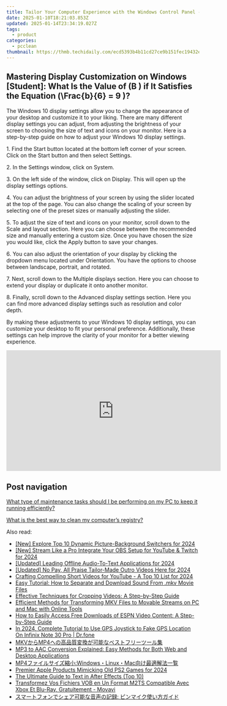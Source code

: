 ```yaml
---
title: Tailor Your Computer Experience with the Windows Control Panel - Personalization Advice by YL Software
date: 2025-01-10T18:21:03.853Z
updated: 2025-01-14T23:34:19.027Z
tags:
  - product
categories:
  - pcclean
thumbnail: https://thmb.techidaily.com/ecd5393b4b11cd27ce9b151fec19432ec4c563d2b818d2405502179fc7ce1c3d.jpg
---
```


## Mastering Display Customization on Windows [Student]: What Is the Value of \(B \) if It Satisfies the Equation \(\Frac{b}{6} = 9 \)?

The Windows 10 display settings allow you to change the appearance of your desktop and customize it to your liking. There are many different display settings you can adjust, from adjusting the brightness of your screen to choosing the size of text and icons on your monitor. Here is a step-by-step guide on how to adjust your Windows 10 display settings. 

1\. Find the Start button located at the bottom left corner of your screen. Click on the Start button and then select Settings.

2\. In the Settings window, click on System.

3\. On the left side of the window, click on Display. This will open up the display settings options. 

4\. You can adjust the brightness of your screen by using the slider located at the top of the page. You can also change the scaling of your screen by selecting one of the preset sizes or manually adjusting the slider.

5\. To adjust the size of text and icons on your monitor, scroll down to the Scale and layout section. Here you can choose between the recommended size and manually entering a custom size. Once you have chosen the size you would like, click the Apply button to save your changes.

6\. You can also adjust the orientation of your display by clicking the dropdown menu located under Orientation. You have the options to choose between landscape, portrait, and rotated.

7\. Next, scroll down to the Multiple displays section. Here you can choose to extend your display or duplicate it onto another monitor.

8\. Finally, scroll down to the Advanced display settings section. Here you can find more advanced display settings such as resolution and color depth. 

By making these adjustments to your Windows 10 display settings, you can customize your desktop to fit your personal preference. Additionally, these settings can help improve the clarity of your monitor for a better viewing experience.

<!-- affiliate ads begin -->
<iframe width="560" height="315" src="https://www.youtube.com/embed/15TKQ-BOENI?si=Ri4B2AuxAdi0Bglz" title="YouTube video player" frameborder="0" allow="accelerometer; autoplay; clipboard-write; encrypted-media; gyroscope; picture-in-picture; web-share" referrerpolicy="strict-origin-when-cross-origin" allowfullscreen></iframe>
<!-- affiliate ads end -->

## Post navigation

[What type of maintenance tasks should I be performing on my PC to keep it running efficiently?](https://tools.techidaily.com/pcclean/products/)

[What is the best way to clean my computer’s registry?](https://tools.techidaily.com/pcclean/products/)

<ins class="adsbygoogle"
     style="display:block"
     data-ad-format="autorelaxed"
     data-ad-client="ca-pub-7571918770474297"
     data-ad-slot="1223367746"></ins>

<ins class="adsbygoogle"
     style="display:block"
     data-ad-client="ca-pub-7571918770474297"
     data-ad-slot="8358498916"
     data-ad-format="auto"
     data-full-width-responsive="true"></ins>

<span class="atpl-alsoreadstyle">Also read:</span>
<div><ul>
<li><a href="https://article-posts.techidaily.com/new-explore-top-10-dynamic-picture-background-switchers-for-2024/"><u>[New] Explore Top 10 Dynamic Picture-Background Switchers for 2024</u></a></li>
<li><a href="https://screen-recording.techidaily.com/new-stream-like-a-pro-integrate-your-obs-setup-for-youtube-and-twitch-for-2024/"><u>[New] Stream Like a Pro Integrate Your OBS Setup for YouTube & Twitch for 2024</u></a></li>
<li><a href="https://fox-boxes.techidaily.com/updated-leading-offline-audio-to-text-applications-for-2024/"><u>[Updated] Leading Offline Audio-To-Text Applications for 2024</u></a></li>
<li><a href="https://vp-tips.techidaily.com/updated-no-pay-all-praise-tailor-made-outro-videos-here-for-2024/"><u>[Updated] No Pay, All Praise Tailor-Made Outro Videos Here for 2024</u></a></li>
<li><a href="https://youtube-zero.techidaily.com/ing-compelling-short-videos-for-youtube-a-top-10-list-for-2024/"><u>Crafting Compelling Short Videos for YouTube - A Top 10 List for 2024</u></a></li>
<li><a href="https://discover-awesome.techidaily.com/easy-tutorial-how-to-separate-and-download-sound-from-mkv-movie-files/"><u>Easy Tutorial: How to Separate and Download Sound From .mkv Movie Files</u></a></li>
<li><a href="https://discover-awesome.techidaily.com/effective-techniques-for-cropping-videos-a-step-by-step-guide/"><u>Effective Techniques for Cropping Videos: A Step-by-Step Guide</u></a></li>
<li><a href="https://discover-awesome.techidaily.com/efficient-methods-for-transforming-mkv-files-to-movable-streams-on-pc-and-mac-with-online-tools/"><u>Efficient Methods for Transforming MKV Files to Movable Streams on PC and Mac with Online Tools</u></a></li>
<li><a href="https://discover-awesome.techidaily.com/how-to-easily-access-free-downloads-of-espn-video-content-a-step-by-step-guide/"><u>How to Easily Access Free Downloads of ESPN Video Content: A Step-by-Step Guide</u></a></li>
<li><a href="https://review-topics.techidaily.com/in-2024-complete-tutorial-to-use-gps-joystick-to-fake-gps-location-on-infinix-note-30-pro-drfone-by-drfone-virtual-android/"><u>In 2024, Complete Tutorial to Use GPS Joystick to Fake GPS Location On Infinix Note 30 Pro | Dr.fone</u></a></li>
<li><a href="https://discover-awesome.techidaily.com/mkvmp4/"><u>MKVからMP4への高品質変換が可能なベストフリーツール集</u></a></li>
<li><a href="https://discover-awesome.techidaily.com/mp3-to-aac-conversion-explained-easy-methods-for-both-web-and-desktop-applications/"><u>MP3 to AAC Conversion Explained: Easy Methods for Both Web and Desktop Applications</u></a></li>
<li><a href="https://discover-awesome.techidaily.com/mp4windowslinuxmac/"><u>MP4ファイルサイズ縮小:Windows・Linux・Mac向け最適解法一覧</u></a></li>
<li><a href="https://digital-screen-recording.techidaily.com/premier-apple-products-mimicking-old-ps2-games-for-2024/"><u>Premier Apple Products Mimicking Old PS2 Games for 2024</u></a></li>
<li><a href="https://extra-lessons.techidaily.com/the-ultimate-guide-to-text-in-after-effects-top-10/"><u>The Ultimate Guide to Text in After Effects (Top 10)</u></a></li>
<li><a href="https://win-docs.techidaily.com/transformez-vos-fichiers-vob-en-un-format-m2ts-compatible-avec-xbox-et-blu-ray-gratuitement-movavi/"><u>Transformez Vos Fichiers VOB en Un Format M2TS Compatible Avec Xbox Et Blu-Ray, Gratuitement - Movavi</u></a></li>
<li><a href="https://discover-awesome.techidaily.com/iuocueodnuodvoodioodleocqeodsplusobpplusoctplusocpplusocouwprplusidveobqumfspluswjsoobruiomommsjog44ou44oz44oe44kk44kv5l244ge5pa544ks44kk44ojig/"><u>スマートフォンでシェア可能な音声の記録: ピンマイク使い方ガイド</u></a></li>
</ul></div>

